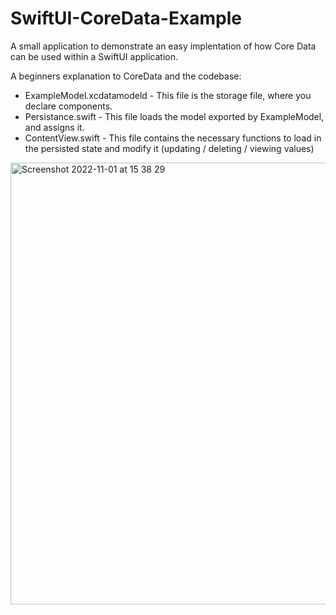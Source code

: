 # SwiftUI-CoreData-Example

A small application to demonstrate an easy implentation of how Core Data can be used within a SwiftUI application.

A beginners explanation to CoreData and the codebase:

* ExampleModel.xcdatamodeld - This file is the storage file, where you declare components.
* Persistance.swift - This file loads the model exported by ExampleModel, and assigns it.
* ContentView.swift - This file contains the necessary functions to load in the persisted state and modify it (updating / deleting / viewing values)

<img width="707" alt="Screenshot 2022-11-01 at 15 38 29" style="scale(0.5)" src="https://user-images.githubusercontent.com/62760393/199274148-936da7bf-f0a4-4ec1-85a0-83e03f3880a0.png">
